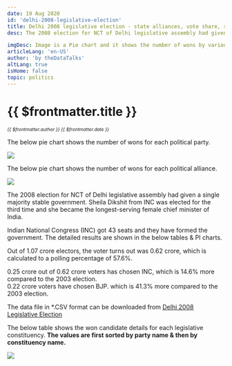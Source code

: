 ```yaml
---
date: 19 Aug 2020
id: 'delhi-2008-legislative-election'
title: Delhi 2008 legislative election - state alliances, vote share, seats won and key events
desc: The 2008 election for NCT of Delhi legislative assembly had given a single majority stable government. Sheila Dikshit from INC was elected for the third time and she became the longest-serving female

imgDesc: Image is a Pie chart and it shows the number of wons by various alliances in the state.
articleLang: 'en-US'
author: 'by theDataTalks'
altLang: true
isHome: false
topic: politics
---
```


# {{ $frontmatter.title }}
<i style="font-size: 0.75em;"> {{ $frontmatter.author }} {{ $frontmatter.date }} </i>

The below pie chart shows the number of wons for each political party.  

![](/img/politics/delhi-2008-legislative-election/dl-2008-election-1.png)

The below pie chart shows the number of wons for each political alliance.  

![](/img/politics/delhi-2008-legislative-election/dl-2008-election-2.png)

The 2008 election for NCT of Delhi legislative assembly had given a single majority stable government. Sheila Dikshit from INC was elected for the third time and she became the longest-serving female chief minister of India.  

Indian National Congress (INC) got 43 seats and they have formed the government. The detailed results are shown in the below tables & PI charts.  

Out of 1.07 crore electors, the voter turns out was 0.62 crore, which is calculated to a polling percentage of 57.6%.  

0.25 crore out of 0.62 crore voters has chosen INC, which is 14.6% more compared to the 2003 election.  
0.22 crore voters have chosen BJP. which is 41.3% more compared to the 2003 election.  

The data file in \*.CSV format can be downloaded from [Delhi 2008 Legislative Election](http://thedatatalks.in/datas/politics/delhi-2008-legislative-election.csv)

The below table shows the won candidate details for each legislative constituency.
**The values are first sorted by party name & then by constituency name.**

![](/img/politics/delhi-2008-legislative-election/dl-2008-election-3.png)


<style>

</style>